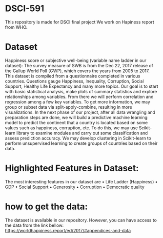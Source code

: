 # DSCI-591
This repository is made for DSCI final project
We work on Hapiness report from WHO.

# Dataset
Happiness score or subjective well-being (variable name ladder in our dataset): The survey measure of SWB is from the Dec 22, 2017 release of the Gallup World Poll (GWP), which covers the years from 2005 to 2017. This dataset is compiled from a questionnaire completed in various countries. Questions gauge Happiness, Inequality, Corruption, Social Support, Healthy Life Expectancy and many more topics. Our goal is to start with basic statistical analysis, make plots of summary statistics and explore relationships among variables. From there we will perform correlation and regression among a few key variables. To get more information, we may group or subset data via split-apply-combine, resulting in more visualizations. In the next phase of our project, after all data wrangling and preparation steps are done, we will build a predictive machine learning model to predict the continent that a country is located based on some values such as happiness, corruption, etc. To do this, we may use Scikit-learn library to examine modules and carry out some classification and assess prediction accuracy. We may develop clustering in Scikit-learn to perform unsupervised learning to create groups of countries based on their data.

# Highlighted Features in Dataset:
The most interesting features in our dataset are
•	Life Ladder (Happiness)
•	GDP
•	Social Support
•	Generosity
•	Corruption
•	Democratic quality

# how to get the data:
The dataset is available in our repository. However, you can have access to the data from the link bellow:
https://worldhappiness.report/ed/2017/#appendices-and-data 

